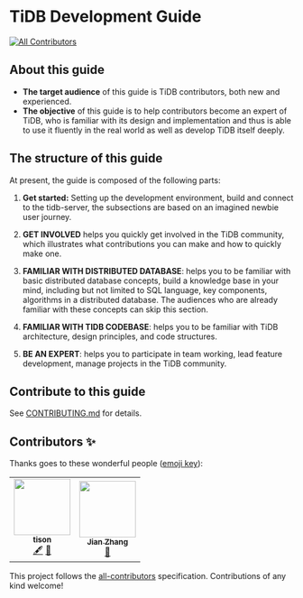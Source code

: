 # TiDB Development Guide
<!-- ALL-CONTRIBUTORS-BADGE:START - Do not remove or modify this section -->
[![All Contributors](https://img.shields.io/badge/all_contributors-2-orange.svg?style=flat-square)](#contributors-)
<!-- ALL-CONTRIBUTORS-BADGE:END -->

## About this guide

- **The target audience** of this guide is TiDB contributors, both new and
  experienced.
- **The objective** of this guide is to help contributors become an expert of
  TiDB, who is familiar with its design and implementation and thus is able to
  use it fluently in the real world as well as develop TiDB itself deeply.

## The structure of this guide

At present, the guide is composed of the following parts:

1. **Get started:** Setting up the development environment, build and connect
   to the tidb-server, the subsections are based on an imagined newbie user
   journey.

2. **GET INVOLVED** helps you quickly get involved in the TiDB community, which
   illustrates what contributions you can make and how to quickly make one.

3. **FAMILIAR WITH DISTRIBUTED DATABASE**: helps you to be familiar with basic
   distributed database concepts, build a knowledge base in your mind,
   including but not limited to SQL language, key components, algorithms in a
   distributed database. The audiences who are already familiar with these
   concepts can skip this section.

4. **FAMILIAR WITH TIDB CODEBASE**: helps you to be familiar with TiDB
   architecture, design principles, and code structures.

5. **BE AN EXPERT**: helps you to participate in team working, lead feature
   development, manage projects in the TiDB community.

## Contribute to this guide

See [CONTRIBUTING.md](./CONTRIBUTING.md) for details.

## Contributors ✨

Thanks goes to these wonderful people ([emoji key](https://allcontributors.org/docs/en/emoji-key)):

<!-- ALL-CONTRIBUTORS-LIST:START - Do not remove or modify this section -->
<!-- prettier-ignore-start -->
<!-- markdownlint-disable -->
<table>
  <tr>
    <td align="center"><a href="https://tisonkun.github.io/Miracle/"><img src="https://avatars.githubusercontent.com/u/18818196?v=4?s=100" width="100px;" alt=""/><br /><sub><b>tison</b></sub></a><br /><a href="#content-tisonkun" title="Content">🖋</a> <a href="https://github.com/zz-jason/tidb-dev-guide/pulls?q=is%3Apr+reviewed-by%3Atisonkun" title="Reviewed Pull Requests">👀</a></td>
    <td align="center"><a href="http://zz-jason.github.io/"><img src="https://avatars.githubusercontent.com/u/5268763?v=4?s=100" width="100px;" alt=""/><br /><sub><b>Jian Zhang</b></sub></a><br /><a href="https://github.com/zz-jason/tidb-dev-guide/pulls?q=is%3Apr+reviewed-by%3Azz-jason" title="Reviewed Pull Requests">👀</a></td>
  </tr>
</table>

<!-- markdownlint-restore -->
<!-- prettier-ignore-end -->

<!-- ALL-CONTRIBUTORS-LIST:END -->

This project follows the [all-contributors](https://github.com/all-contributors/all-contributors) specification. Contributions of any kind welcome!
